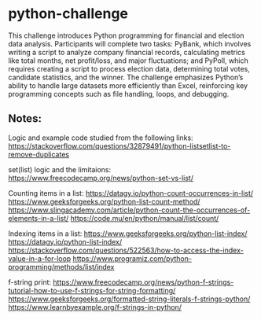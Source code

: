 # python-challenge
This challenge introduces Python programming for financial and election data analysis. Participants will complete two tasks: PyBank, which involves writing a script to analyze company financial records, calculating metrics like total months, net profit/loss, and major fluctuations; and PyPoll, which requires creating a script to process election data, determining total votes, candidate statistics, and the winner. The challenge emphasizes Python’s ability to handle large datasets more efficiently than Excel, reinforcing key programming concepts such as file handling, loops, and debugging.

## Notes:
Logic and example code studied from the following links:
https://stackoverflow.com/questions/32879491/python-listsetlist-to-remove-duplicates

set(list) logic and the limitaions:
https://www.freecodecamp.org/news/python-set-vs-list/

Counting items in a list:
https://datagy.io/python-count-occurrences-in-list/
https://www.geeksforgeeks.org/python-list-count-method/
https://www.slingacademy.com/article/python-count-the-occurrences-of-elements-in-a-list/
https://code.mu/en/python/manual/list/count/

Indexing items in a list:
https://www.geeksforgeeks.org/python-list-index/
https://datagy.io/python-list-index/
https://stackoverflow.com/questions/522563/how-to-access-the-index-value-in-a-for-loop
https://www.programiz.com/python-programming/methods/list/index

f-string print:
https://www.freecodecamp.org/news/python-f-strings-tutorial-how-to-use-f-strings-for-string-formatting/
https://www.geeksforgeeks.org/formatted-string-literals-f-strings-python/
https://www.learnbyexample.org/f-strings-in-python/
